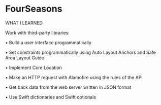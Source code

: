 # FourSeasons

WHAT I LEARNED

Work with third-party libraries: 

• Build a user interface programmatically

• Set constraints programmatically using Auto Layout Anchors and Safe Area Layout Guide

• Implement Core Location

• Make an HTTP request with Alamofire using the rules of the API

• Get back data from the web server written in JSON format

• Use Swift dictionaries and Swift optionals


